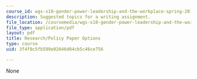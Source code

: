 ```yaml
---
course_id: wgs-s10-gender-power-leadership-and-the-workplace-spring-2014
description: Suggested topics for a writing assignment.
file_location: /coursemedia/wgs-s10-gender-power-leadership-and-the-workplace-spring-2014/3f4f0c5fb599e02646d04cb5c46ce756_MITWGS_S10S14_pap_opt.pdf
file_type: application/pdf
layout: pdf
title: Research/Policy Paper Options
type: course
uid: 3f4f0c5fb599e02646d04cb5c46ce756

---
```

None